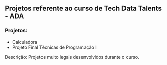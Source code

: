 

## Projetos referente ao curso de Tech Data Talents - ADA

### Projetos:

- Calculadora
- Projeto Final Técnicas de Programação I

Descrição:
Projetos muito legais desenvolvidos durante o curso.

